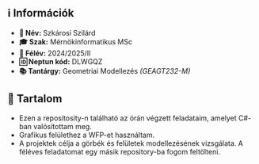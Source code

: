 ## ℹ️ Információk

- **👤 Név:** Szkárosi Szilárd  
- **🎓 Szak:** Mérnökinformatikus MSc  
- **📅 Félév:** 2024/2025/II  
- **🆔 Neptun kód:** DLWGQZ  
- **📚 Tantárgy:** Geometriai Modellezés *(GEAGT232-M)* 

## 📂 Tartalom

- Ezen a repositosity-n található az órán végzett feladataim, amelyet C#-ban valósítottam meg.
- Grafikus felülethez a WFP-et használtam.
- A projektek célja a görbék és felületek modellezésének vizsgálata. A féléves feladatomat egy másik repository-ba fogom feltölteni. 
